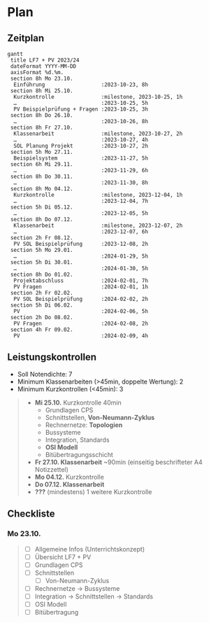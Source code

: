 # Plan

## Zeitplan

```mermaid
gantt
 title LF7 + PV 2023/24
 dateFormat YYYY-MM-DD
 axisFormat %d.%m.
 section 8h Mo 23.10.
  Einführung                  :2023-10-23, 8h
 section 8h Mi 25.10.
  Kurzkontrolle               :milestone, 2023-10-25, 1h
  …                           :2023-10-25, 5h
  PV Beispielprüfung + Fragen :2023-10-25, 3h
 section 8h Do 26.10.
  …                           :2023-10-26, 8h
 section 8h Fr 27.10.
  Klassenarbeit               :milestone, 2023-10-27, 2h
  …                           :2023-10-27, 4h
  SOL Planung Projekt         :2023-10-27, 2h
 section 5h Mo 27.11.
  Beispielsystem              :2023-11-27, 5h
 section 6h Mi 29.11.
  …                           :2023-11-29, 6h
 section 8h Do 30.11.
  …                           :2023-11-30, 8h
 section 8h Mo 04.12.
  Kurzkontrolle               :milestone, 2023-12-04, 1h
  …                           :2023-12-04, 7h
 section 5h Di 05.12.
  …                           :2023-12-05, 5h
 section 8h Do 07.12.
  Klassenarbeit               :milestone, 2023-12-07, 2h
  …                           :2023-12-07, 6h
 section 2h Fr 08.12.
  PV SOL Beispielprüfung      :2023-12-08, 2h
 section 5h Mo 29.01.
  …                           :2024-01-29, 5h
 section 5h Di 30.01.
  …                           :2024-01-30, 5h
 section 8h Do 01.02.
  Projektabschluss            :2024-02-01, 7h
  PV Fragen                   :2024-02-01, 1h
 section 2h Fr 02.02.
  PV SOL Beispielprüfung      :2024-02-02, 2h
 section 5h Di 06.02.
  PV                          :2024-02-06, 5h
 section 2h Do 08.02.
  PV Fragen                   :2024-02-08, 2h
 section 4h Fr 09.02.
  PV                          :2024-02-09, 4h
```

## Leistungskontrollen

* Soll Notendichte: 7
* Minimum Klassenarbeiten (>45min, doppelte Wertung): 2
* Minimum Kurzkontrollen (<45min): 3

> * **Mi 25.10.** Kurzkontrolle 40min
>   * Grundlagen CPS
>    * Schnittstellen, **Von-Neumann-Zyklus**
>   * Rechnernetze: **Topologien**
>    * Bussysteme
>   * Integration, Standards
>   * **OSI Modell**
>   * Bitübertragungsschicht
> * **Fr 27.10. Klassenarbeit** ~90min (einseitig beschrifteter A4 Notizzettel)
> * **Mo 04.12.** Kurzkontrolle
> * **Do 07.12. Klassenarbeit**
> * **???** (mindestens) 1 weitere Kurzkontrolle

## Checkliste
### Mo 23.10.

> - [ ] Allgemeine Infos (Unterrichtskonzept)
> - [ ] Übersicht LF7 + PV
> - [ ] Grundlagen CPS
> - [ ] Schnittstellen
>   - [ ] Von-Neumann-Zyklus
> - [ ] Rechnernetze -> Bussysteme
> - [ ] Integration -> Schnittstellen -> Standards
> - [ ] OSI Modell
> - [ ] Bitübertragung
